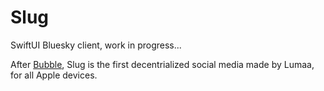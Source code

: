 # Slug
SwiftUI Bluesky client, work in progress...

After [Bubble](https://d.lumaa.fr/), Slug is the first decentrialized social media made by Lumaa, for all Apple devices.